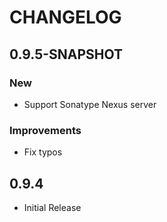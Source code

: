 # CHANGELOG

## 0.9.5-SNAPSHOT

### New

- Support Sonatype Nexus server

### Improvements

- Fix typos

## 0.9.4

- Initial Release
